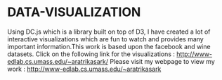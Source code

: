 # DATA-VISUALIZATION
Using DC.js which is a library built on top of D3, I have created a lot of interactive visualizations which are fun to watch and provides many important information.This work is based upon the facebook and wine datasets. Click on the following link for the visualizations : http://www-edlab.cs.umass.edu/~aratrikasark/
Please visit my webpage to view my work : http://www-edlab.cs.umass.edu/~aratrikasark
